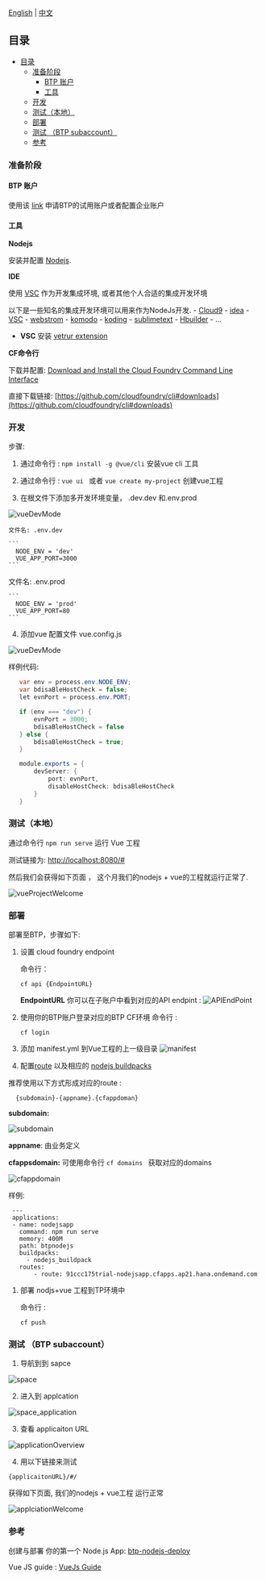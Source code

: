 [English](/btp_nodejsdemo/README.md) | [中文](/btp_nodejsdemo/README.md)

## 目录
- [目录](#目录)
  - [准备阶段](#准备阶段)
    - [BTP 账户](#btp-账户)
    - [工具](#工具)
  - [开发](#开发)
  - [测试（本地）](#测试本地)
  - [部署](#部署)
  - [测试 （BTP subaccount）](#测试-btp-subaccount)
  - [参考](#参考)

### 准备阶段 

#### BTP 账户

使用该 [link](https://help.sap.com/viewer/65de2977205c403bbc107264b8eccf4b/Cloud/en-US/e50ab7b423f04a8db301d7678946626e.html) 申请BTP的试用账户或者配置企业账户

#### 工具

   **Nodejs** 

   安装并配置 [Nodejs](https://nodejs.org/en/).

   **IDE** 
    
  使用 [VSC](https://code.visualstudio.com/) 作为开发集成环境, 或者其他个人合适的集成开发环境 
   
  以下是一些知名的集成开发环境可以用来作为NodeJs开发.
    - [Cloud9](https://aws.amazon.com/cn/cloud9/)
    - [idea](https://www.jetbrains.com/idea/)
    - [VSC](https://code.visualstudio.com)
    - [webstrom](https://www.jetbrains.com/webstorm/)
    - [komodo](https://www.activestate.com/products/komodo-ide/)
    - [koding](https://www.koding.com/)
    - [sublimetext](http://www.sublimetext.com/)
    - [Hbuilder](https://www.dcloud.io/hbuilderx.html/)
    - ...

   * **VSC**
        安装 [vetrur extension](https://marketplace.visualstudio.com/items?itemName=octref.vetur)

  **CF命令行**
     
   下载并配置: [Download and Install the Cloud Foundry Command Line Interface](https://help.sap.com/viewer/65de2977205c403bbc107264b8eccf4b/Cloud/en-US/4ef907afb1254e8286882a2bdef0edf4.html)
   
   直接下载链接: [https://github.com/cloudfoundry/cli#downloads](https://github.com/cloudfoundry/cli#downloads)

### 开发

步骤:

1.  通过命令行 : `npm install -g @vue/cli` 安装vue cli 工具

2.  通过命令行 : `vue ui ` 或者 `vue create my-project` 创建vue工程

3.  在根文件下添加多开发环境变量， .dev.dev 和.env.prod
   
   ![vueDevMode](/btp_nodejsdemo/img/vueDevMode.png)

    文件名: .env.dev

    ```
      NODE_ENV = 'dev'
      VUE_APP_PORT=3000
    ```

   文件名: .env.prod

    ```
      NODE_ENV = 'prod'
      VUE_APP_PORT=80
    ```

4.  添加vue 配置文件 vue.config.js 
   
   ![vueDevMode](/btp_nodejsdemo/img/vueConfigJS.png)

  样例代码:

   ```Java Script
      var env = process.env.NODE_ENV;
      var bdisaBleHostCheck = false;
      let evnPort = process.env.PORT;

      if (env === "dev") {
          evnPort = 3000;
          bdisaBleHostCheck = false
      } else {
          bdisaBleHostCheck = true;
      }

      module.exports = {
          devServer: {
              port: evnPort,
              disableHostCheck: bdisaBleHostCheck
          }
      }
   ```

### 测试（本地）

通过命令行 ```npm run serve``` 运行 Vue 工程

测试链接为: [http://localhost:8080/#](http://localhost:8080/#)

然后我们会获得如下页面 ， 这个月我们的nodejs + vue的工程就运行正常了.

![vueProjectWelcome](/btp_nodejsdemo/img/vueProjectWelcome.png)

### 部署

部署至BTP，步骤如下:
1. 设置 cloud foundry endpoint
   
   命令行：

      ```cf api {EndpointURL} ```

   **EndpointURL** 你可以在子账户中看到对应的API endpint :
   ![APIEndPoint](/btp_nodejsdemo/img/APIEndPoint.png)

2. 使用你的BTP账户登录对应的BTP CF环境
   命令行 :

      ```cf login ```

3. 添加 manifest.yml 到Vue工程的上一级目录
   ![manifest](/btp_nodejsdemo/img/manifest.png)
4.  配置[route](https://help.sap.com/viewer/65de2977205c403bbc107264b8eccf4b/Cloud/en-US/53daaafe8f8345fc9b8497b86d17c9d9.html?q=routes) 以及相应的 [nodejs buildpacks](https://help.sap.com/viewer/65de2977205c403bbc107264b8eccf4b/Cloud/en-US/3a7a0bece0d044eca59495965d8a0237.html)

推荐使用以下方式形成对应的route :

 ```
   {subdomain}-{appname}.{cfappdoman}
 ```

**subdomain:** 

![subdomain](/btp_nodejsdemo/img/subdomain.png)

**appname**: 由业务定义

**cfappsdomain:** 可使用命令行 ```cf domains ``` 获取对应的domains

![cfappdomain](/btp_nodejsdemo/img/cfappdoman.png)

样例:

   ```
    ---
    applications:
    - name: nodejsapp
      command: npm run serve
      memory: 400M
      path: btpnodejs
      buildpacks: 
        - nodejs_buildpack
      routes: 
          - route: 91ccc175trial-nodejsapp.cfapps.ap21.hana.ondemand.com 
   ```
1. 部署 nodjs+vue 工程到TP环境中
   
   命令行 :
   
    ```cf push ```

### 测试 （BTP subaccount）

1. 导航到到 sapce
   
 ![space](/btp_nodejsdemo/img/space.png)

2. 进入到 applcation 
   
 ![space_application](/btp_nodejsdemo/img/space_application.png)

3.  查看 applicaiton URL
   
 ![applicationOverview](/btp_nodejsdemo/img/applicaiton_overview.png)

4.  用以下链接来测试
   
   ```
   {applicaitonURL}/#/
   ```

   获得如下页面, 我们的nodejs + vue工程 运行正常

   ![applciationWelcome](/btp_nodejsdemo/img/ApplicationWelcome.png)

### 参考
创建与部署 你的第一个 Node.js App: [btp-nodejs-deploy](https://developers.sap.com/group.scp-5-node.html)

Vue JS guide :  [VueJs Guide](https://cli.vuejs.org/guide/)

